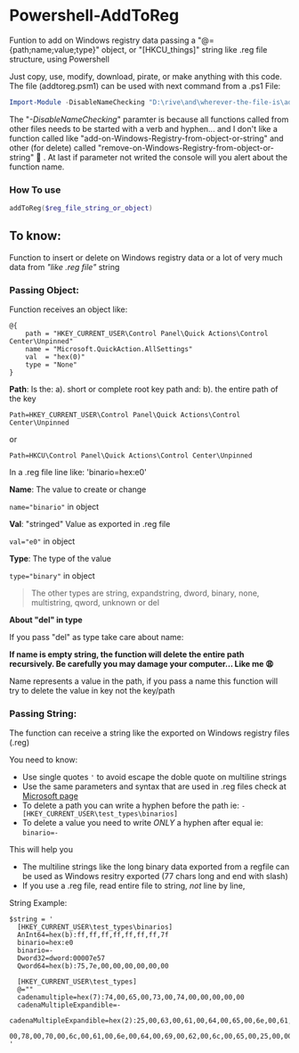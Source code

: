 # Powershell-AddToReg
Funtion to add on Windows registry data passing a "@={path;name;value;type}" object, or "[HKCU_things]" string like .reg file structure, using Powershell

Just copy, use, modify, download, pirate, or make anything with this code. The file (addtoreg.psm1) can be used with next command from a .ps1 File:




```Powershell
Import-Module -DisableNameChecking "D:\rive\and\wherever-the-file-is\addToReg.psm1"
```

The "_-DisableNameChecking_" paramter is because all functions called from other files needs to be started with a verb and hyphen... and I don't like a function called like "add-on-Windows-Registry-from-object-or-string" and other (for delete) called "remove-on-Windows-Registry-from-object-or-string" :pray: . At last if parameter not writed the console will you alert about the function name.

### How To use

```Powershell
addToReg($reg_file_string_or_object)
```

## To know:
Function to insert or delete on Windows registry data or a lot of very much data from *"like .reg file"* string

### Passing Object:
Function receives an object like:

    @{
        path = "HKEY_CURRENT_USER\Control Panel\Quick Actions\Control Center\Unpinned"
        name = "Microsoft.QuickAction.AllSettings"
        val  = "hex(0)"
        type = "None"
    }
 
**Path**: Is the: a). short or complete root key path and: b). the entire path of the key

`Path=HKEY_CURRENT_USER\Control Panel\Quick Actions\Control Center\Unpinned`

or

`Path=HKCU\Control Panel\Quick Actions\Control Center\Unpinned`

In a .reg file line like: 'binario=hex:e0'

**Name**: The value to create or change

`name="binario"` in object

**Val**: "stringed" Value as exported in .reg file

`val="e0"` in object

**Type**: The type of the value

`type="binary"` in object
  
> The other types are string, expandstring, dword, binary, none, multistring, qword, unknown or del

**About "del" in type**

If you pass "del" as type take care about name:

**If name is empty string, the function will delete the entire path recursively. Be carefully you may damage your computer... Like me 
:weary:**

Name represents a value in the path, if you pass a name this function will try to delete the value in key not the key/path

### Passing String:

The function can receive a string like the exported on Windows registry files (.reg)

You need to know:
* Use single quotes ` ' ` to avoid escape the doble quote on multiline strings
* Use the same parameters and syntax that are used in .reg files check at [Microsoft page](https://support.microsoft.com/en-us/help/310516/how-to-add-modify-or-delete-registry-subkeys-and-values-by-using-a-reg)
* To delete a path you can write a hyphen before the path ie: `-[HKEY_CURRENT_USER\test_types\binarios]`
* To delete a value you need to write _ONLY_ a hyphen after equal ie: `binario=-`

This will help you
* The multiline strings like the long binary data exported from a regfile can be used as Windows resitry exported (77 chars long and end with slash) 
* If you use a .reg file, read entire file to string, *not* line by line,

String Example:

    $string = '
      [HKEY_CURRENT_USER\test_types\binarios] 
      AnInt64=hex(b):ff,ff,ff,ff,ff,ff,ff,7f
      binario=hex:e0
      binario=-
      Dword32=dword:00007e57
      Qword64=hex(b):75,7e,00,00,00,00,00,00

      [HKEY_CURRENT_USER\test_types]
      @=""
      cadenamultiple=hex(7):74,00,65,00,73,00,74,00,00,00,00,00
      cadenaMultipleExpandible=-
      cadenaMultipleExpandible=hex(2):25,00,63,00,61,00,64,00,65,00,6e,00,61,00,45,\
        00,78,00,70,00,6c,00,61,00,6e,00,64,00,69,00,62,00,6c,00,65,00,25,00,00,00
    '
